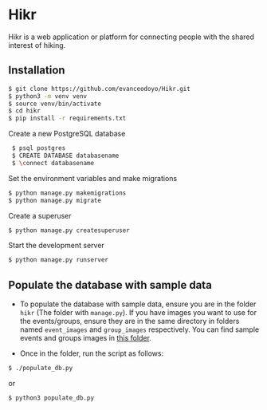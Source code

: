 # Hikr
Hikr is a web application or platform for connecting people with the shared interest of hiking.

## Installation

```sh
$ git clone https://github.com/evanceodoyo/Hikr.git
$ python3 -m venv venv
$ source venv/bin/activate
$ cd hikr
$ pip install -r requirements.txt
```

Create a new PostgreSQL database

```sh
 $ psql postgres
 $ CREATE DATABASE databasename
 $ \connect databasename
```

Set the environment variables and make migrations

```sh
$ python manage.py makemigrations
$ python manage.py migrate
```

Create a superuser

```sh
$ python manage.py createsuperuser
```

Start the development server

```sh
$ python manage.py runserver
```

## Populate the database with sample data
- To populate the database with sample data, ensure you are in the folder `hikr` (The folder with `manage.py`). If you have images you want to use for the events/groups, ensure they are in the same directory in folders named `event_images` and `group_images` respectively. You can find sample events and groups images in [this folder](https://drive.google.com/drive/folders/1e7oFwf6U5u1plsp12ZuGyTBxGwjVqaV3?usp=sharing).

- Once in the folder, run the script as follows:  
```sh
$ ./populate_db.py
```
or 
```sh
$ python3 populate_db.py
```

